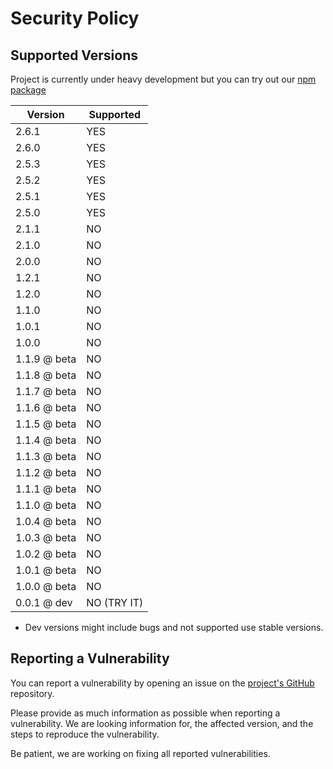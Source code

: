 # Security Policy

## Supported Versions

Project is currently under heavy development but you can try out our [npm package](https://npmjs.com/package/@sern/handler) 

| Version | Supported          |
| ------- | ------------------ |
| 2.6.1   | YES                |
| 2.6.0   | YES                |
| 2.5.3   | YES                |
| 2.5.2   | YES                |
| 2.5.1   | YES                |
| 2.5.0   | YES                |
| 2.1.1   | NO                 |
| 2.1.0   | NO                 |
| 2.0.0   | NO                 |
| 1.2.1   | NO                 |
| 1.2.0   | NO                 |
| 1.1.0   | NO                 |
1.0.1 | NO
1.0.0 | NO
1.1.9 @ beta | NO
1.1.8 @ beta | NO
1.1.7 @ beta | NO
1.1.6 @ beta | NO
1.1.5 @ beta | NO
1.1.4 @ beta | NO
1.1.3 @ beta | NO
1.1.2 @ beta | NO
1.1.1 @ beta | NO
1.1.0 @ beta | NO
1.0.4 @ beta | NO
1.0.3 @ beta | NO
1.0.2 @ beta | NO
1.0.1 @ beta | NO
1.0.0 @ beta | NO
0.0.1 @ dev | NO (TRY IT)


* Dev versions might include bugs and not supported use stable versions.

## Reporting a Vulnerability

You can report a vulnerability by opening an issue on the [project's GitHub](https://github.com/sern-handler/handler/issues) repository.

Please provide as much information as possible when reporting a vulnerability. We are looking information for, the affected version, and the steps to reproduce the vulnerability.

Be patient, we are working on fixing all reported vulnerabilities.
